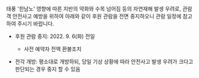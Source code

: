 태풍 '힌남노' 영향에 따른 지반의 약화와 수목 넘어짐 등의 자연재해 발생 우려로, 관람객 안전사고 예방을 위하여 아래와 같이 후원 관람을 전면 중지하오니 관람 일정에 참고하여 주시기 바랍니다.

- 후원 관람 중지: 2022. 9. 6(화) 전일
  * 사전 예약자 전액 환불조치

- 전각 개방: 평소대로 개방하되, 당일 기상 상황에 따라 안전사고 발생 우려가 크다고
  판단되는 경우 중지 할 수 있음